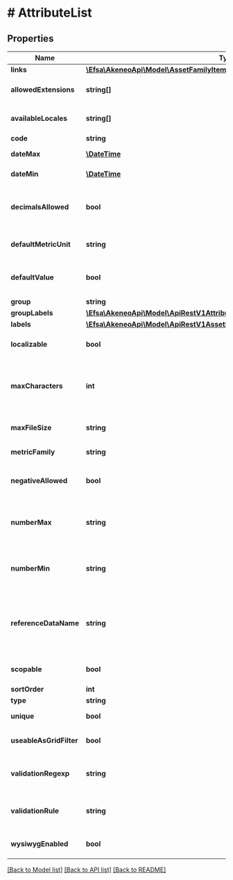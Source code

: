 # # AttributeList

## Properties

Name | Type | Description | Notes
------------ | ------------- | ------------- | -------------
**links** | [**\Efsa\AkeneoApi\Model\AssetFamilyItemListLinks**](AssetFamilyItemListLinks.md) |  | [optional]
**allowedExtensions** | **string[]** | Extensions allowed when the attribute type is &#x60;pim_catalog_file&#x60; or &#x60;pim_catalog_image&#x60; | [optional]
**availableLocales** | **string[]** | To make the attribute locale specfic, specify here for which locales it is specific | [optional]
**code** | **string** | Attribute code |
**dateMax** | [**\DateTime**](\DateTime.md) | Maximum date allowed when the attribute type is &#x60;pim_catalog_date&#x60; | [optional]
**dateMin** | [**\DateTime**](\DateTime.md) | Minimum date allowed when the attribute type is &#x60;pim_catalog_date&#x60; | [optional]
**decimalsAllowed** | **bool** | Whether decimals are allowed when the attribute type is &#x60;pim_catalog_metric&#x60;, &#x60;pim_catalog_price&#x60; or &#x60;pim_catalog_number&#x60; | [optional]
**defaultMetricUnit** | **string** | Default metric unit when the attribute type is &#x60;pim_catalog_metric&#x60; | [optional]
**defaultValue** | **bool** | Default value for a Yes/No attribute, applied when creating a new product or product model (only available since the 5.0) | [optional]
**group** | **string** | Attribute group |
**groupLabels** | [**\Efsa\AkeneoApi\Model\ApiRestV1AttributesGroupLabels**](ApiRestV1AttributesGroupLabels.md) |  | [optional]
**labels** | [**\Efsa\AkeneoApi\Model\ApiRestV1AssetFamiliesAssetFamilyCodeAttributesLabels**](ApiRestV1AssetFamiliesAssetFamilyCodeAttributesLabels.md) |  | [optional]
**localizable** | **bool** | Whether the attribute is localizable, i.e. can have one value by locale | [optional] [default to false]
**maxCharacters** | **int** | Number maximum of characters allowed for the value of the attribute when the attribute type is &#x60;pim_catalog_text&#x60;, &#x60;pim_catalog_textarea&#x60; or &#x60;pim_catalog_identifier&#x60; | [optional]
**maxFileSize** | **string** | Max file size in MB when the attribute type is &#x60;pim_catalog_file&#x60; or &#x60;pim_catalog_image&#x60; | [optional]
**metricFamily** | **string** | Metric family when the attribute type is &#x60;pim_catalog_metric&#x60; | [optional]
**negativeAllowed** | **bool** | Whether negative values are allowed when the attribute type is &#x60;pim_catalog_metric&#x60; or &#x60;pim_catalog_number&#x60; | [optional]
**numberMax** | **string** | Maximum integer value allowed when the attribute type is &#x60;pim_catalog_metric&#x60;, &#x60;pim_catalog_price&#x60; or &#x60;pim_catalog_number&#x60; | [optional]
**numberMin** | **string** | Minimum integer value allowed when the attribute type is &#x60;pim_catalog_metric&#x60;, &#x60;pim_catalog_price&#x60; or &#x60;pim_catalog_number&#x60; | [optional]
**referenceDataName** | **string** | Reference entity code when the attribute type is &#x60;akeneo_reference_entity&#x60; or &#x60;akeneo_reference_entity_collection&#x60; OR Asset family code when the attribute type is &#x60;pim_catalog_asset_collection&#x60; | [optional]
**scopable** | **bool** | Whether the attribute is scopable, i.e. can have one value by channel | [optional] [default to false]
**sortOrder** | **int** | Order of the attribute in its group | [optional]
**type** | **string** | Attribute type |
**unique** | **bool** | Whether two values for the attribute cannot be the same | [optional]
**useableAsGridFilter** | **bool** | Whether the attribute can be used as a filter for the product grid in the PIM user interface | [optional]
**validationRegexp** | **string** | Regexp expression used to validate any attribute value when the attribute type is &#x60;pim_catalog_text&#x60; or &#x60;pim_catalog_identifier&#x60; | [optional]
**validationRule** | **string** | Validation rule type used to validate any attribute value when the attribute type is &#x60;pim_catalog_text&#x60; or &#x60;pim_catalog_identifier&#x60; | [optional]
**wysiwygEnabled** | **bool** | Whether the WYSIWYG interface is shown when the attribute type is &#x60;pim_catalog_textarea&#x60; | [optional]

[[Back to Model list]](../../README.md#models) [[Back to API list]](../../README.md#endpoints) [[Back to README]](../../README.md)
